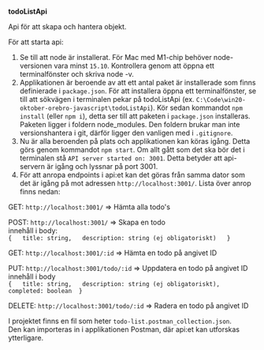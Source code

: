 __todoListApi__

Api för att skapa och hantera objekt.

För att starta api:
1. Se till att node är installerat. För Mac med M1-chip behöver node-versionen vara minst `15.10`. Kontrollera genom att öppna ett terminalfönster och skriva node -v. 
2. Applikationen är beroende av att ett antal paket är installerade som finns definierade i `package.json`. För att installera öppna ett terminalfönster, se till att sökvägen i terminalen pekar på todoListApi (ex. `C:\Code\win20-oktober-orebro-javascript\todoListApi`). Kör sedan kommandot `npm install` (eller `npm i`), detta ser till att paketen i `package.json` installeras. Paketen ligger i foldern node_modules. Den foldern brukar man inte versionshantera i git, därför ligger den vanligen med i `.gitignore`.
3. Nu är alla beroenden på plats och applikationen kan köras igång. Detta görs genom kommandot `npm start`. Om allt gått som det ska bör det i terminalen stå `API server started on: 3001`. Detta betyder att api-servern är igång och lyssnar på port 3001.
4. För att anropa endpoints i api:et kan det göras från samma dator som det är igång på mot adressen `http://localhost:3001/`. Lista över anrop finns nedan:


GET: `http://localhost:3001/` => Hämta alla todo's

POST: `http://localhost:3001/` => Skapa en todo  
innehåll i body:  
`{  
    title: string,  
    description: string (ej obligatoriskt)  
}`

GET: `http://localhost:3001/:id` => Hämta en todo på angivet ID

PUT: `http://localhost:3001/todo/:id` => Uppdatera en todo på angivet ID
innehåll i body  
`{  
    title: string,  
    description: string (ej obligatoriskt),
    completed: boolean 
}`

DELETE: `http://localhost:3001/todo/:id` => Radera en todo på angivet ID

I projektet finns en fil som heter `todo-list.postman_collection.json`.  
Den kan importeras in i applikationen Postman, där api:et kan utforskas ytterligare.

